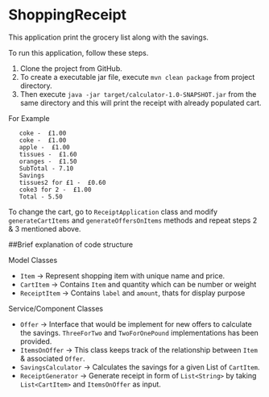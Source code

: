 # ShoppingReceipt

This application print the grocery list along with the savings.

To run this application, follow these steps.
1) Clone the project from GitHub.
2) To create a executable jar file, execute `mvn clean package` from project directory.
3) Then execute `java -jar target/calculator-1.0-SNAPSHOT.jar` from the same directory and
this will print the receipt with already populated cart.

For Example
```coke -  £1.00
   coke -  £1.00
   coke -  £1.00
   apple -  £1.00
   tissues -  £1.60
   oranges -  £1.50
   SubTotal - 7.10
   Savings
   tissues2 for £1 -  £0.60
   coke3 for 2 -  £1.00
   Total - 5.50
```

To change the cart, go to `ReceiptApplication` class and modify `generateCartItems` and 
`generateOffersOnItems` methods and repeat steps 2 & 3 mentioned above.

##Brief explanation of code structure

Model Classes
* `Item` -> Represent shopping item with unique name and price.
* `CartItem` -> Contains `Item` and quantity which can be number or weight
* `ReceiptItem` -> Contains `label` and `amount`, thats for display purpose

Service/Component Classes
* `Offer` -> Interface that would be implement for new offers to calculate the savings.
`ThreeForTwo` and `TwoForOnePound` implementations has been provided.
* `ItemsOnOffer` -> This class keeps track of the relationship between `Item` & associated  `Offer`.
* `SavingsCalculator` -> Calculates the savings for a given List of `CartItem`.
* `ReceiptGenerator` -> Generate receipt in form of `List<String>` by taking `List<CartItem>` and  `ItemsOnOffer` as
input.




